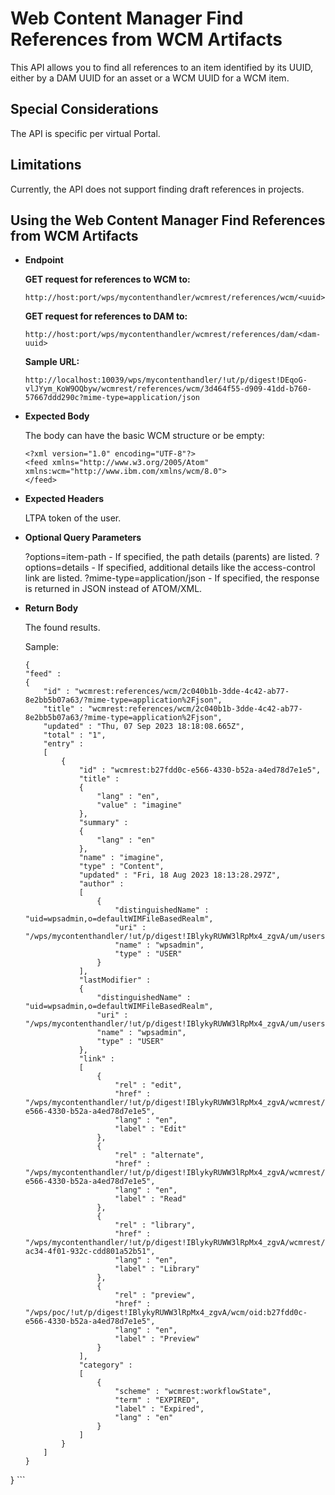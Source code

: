 # Web Content Manager Find References from WCM Artifacts

This API allows you to find all references to an item identified by its UUID, either by a DAM UUID for an asset or a WCM UUID for a WCM item.

## Special Considerations

The API is specific per virtual Portal.

## Limitations

Currently, the API does not support finding draft references in projects.

## Using the Web Content Manager Find References from WCM Artifacts

-   **Endpoint**

    **GET request for references to WCM to:**

    ```
    http://host:port/wps/mycontenthandler/wcmrest/references/wcm/<uuid>
    ```

    **GET request for references to DAM to:**

    ```
    http://host:port/wps/mycontenthandler/wcmrest/references/dam/<dam-uuid>
    ```

    **Sample URL:**

    ```
    http://localhost:10039/wps/mycontenthandler/!ut/p/digest!DEqoG-vlJYym_KoW9OQbyw/wcmrest/references/wcm/3d464f55-d909-41dd-b760-57667ddd290c?mime-type=application/json
    ```


-   **Expected Body**

    The body can have the basic WCM structure or be empty:

    ```
    <?xml version="1.0" encoding="UTF-8"?>
    <feed xmlns="http://www.w3.org/2005/Atom" xmlns:wcm="http://www.ibm.com/xmlns/wcm/8.0">
    </feed>
    ```


-   **Expected Headers**

    LTPA token of the user. 

-   **Optional Query Parameters**

    ?options=item-path - If specified, the path details (parents) are listed.
    ?options=details - If specified, additional details like the access-control link are listed.
    ?mime-type=application/json - If specified, the response is returned in JSON instead of ATOM/XML.

-   **Return Body**

    The found results.

    Sample:

    ```
    {
    "feed" :
    {
        "id" : "wcmrest:references/wcm/2c040b1b-3dde-4c42-ab77-8e2bb5b07a63/?mime-type=application%2Fjson",
        "title" : "wcmrest:references/wcm/2c040b1b-3dde-4c42-ab77-8e2bb5b07a63/?mime-type=application%2Fjson",
        "updated" : "Thu, 07 Sep 2023 18:18:08.665Z",
        "total" : "1",
        "entry" :
        [
            {
                "id" : "wcmrest:b27fdd0c-e566-4330-b52a-a4ed78d7e1e5",
                "title" :
                {
                    "lang" : "en",
                    "value" : "imagine"
                },
                "summary" :
                {
                    "lang" : "en"
                },
                "name" : "imagine",
                "type" : "Content",
                "updated" : "Fri, 18 Aug 2023 18:13:28.297Z",
                "author" :
                [
                    {
                        "distinguishedName" : "uid=wpsadmin,o=defaultWIMFileBasedRealm",
                        "uri" : "/wps/mycontenthandler/!ut/p/digest!IBlykyRUWW3lRpMx4_zgvA/um/users/profiles/Z9eAeL1DAJRGCH9OEJM86O1CCJMG6OHD8JM8CKPCGJMGC1BEAMQC6G9PAJP8C63",
                        "name" : "wpsadmin",
                        "type" : "USER"
                    }
                ],
                "lastModifier" :
                {
                    "distinguishedName" : "uid=wpsadmin,o=defaultWIMFileBasedRealm",
                    "uri" : "/wps/mycontenthandler/!ut/p/digest!IBlykyRUWW3lRpMx4_zgvA/um/users/profiles/Z9eAeL1DAJRGCH9OEJM86O1CCJMG6OHD8JM8CKPCGJMGC1BEAMQC6G9PAJP8C63",
                    "name" : "wpsadmin",
                    "type" : "USER"
                },
                "link" :
                [
                    {
                        "rel" : "edit",
                        "href" : "/wps/mycontenthandler/!ut/p/digest!IBlykyRUWW3lRpMx4_zgvA/wcmrest/Content/b27fdd0c-e566-4330-b52a-a4ed78d7e1e5",
                        "lang" : "en",
                        "label" : "Edit"
                    },
                    {
                        "rel" : "alternate",
                        "href" : "/wps/mycontenthandler/!ut/p/digest!IBlykyRUWW3lRpMx4_zgvA/wcmrest/Content/b27fdd0c-e566-4330-b52a-a4ed78d7e1e5",
                        "lang" : "en",
                        "label" : "Read"
                    },
                    {
                        "rel" : "library",
                        "href" : "/wps/mycontenthandler/!ut/p/digest!IBlykyRUWW3lRpMx4_zgvA/wcmrest/Library/226f35d9-ac34-4f01-932c-cdd801a52b51",
                        "lang" : "en",
                        "label" : "Library"
                    },
                    {
                        "rel" : "preview",
                        "href" : "/wps/poc/!ut/p/digest!IBlykyRUWW3lRpMx4_zgvA/wcm/oid:b27fdd0c-e566-4330-b52a-a4ed78d7e1e5",
                        "lang" : "en",
                        "label" : "Preview"
                    }
                ],
                "category" :
                [
                    {
                        "scheme" : "wcmrest:workflowState",
                        "term" : "EXPIRED",
                        "label" : "Expired",
                        "lang" : "en"
                    }
                ]
            }
        ]
    }
}
    ```



